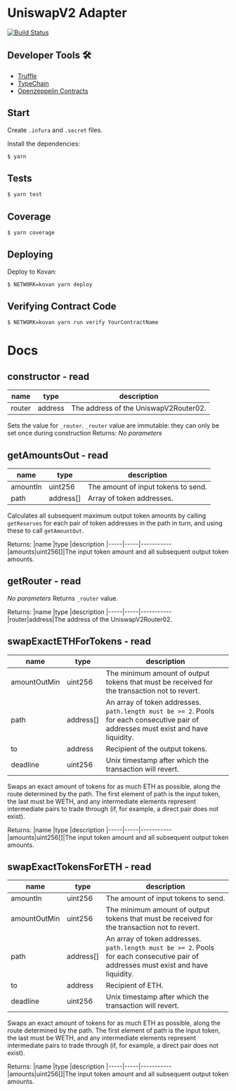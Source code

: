 # UniswapV2 Adapter

[![Build Status](https://travis-ci.org/akropolisio/uniswap-v2-adapter.svg?branch=master)](https://travis-ci.org/akropolisio/uniswap-v2-adapter)

## Developer Tools 🛠️

- [Truffle](https://trufflesuite.com/)
- [TypeChain](https://github.com/ethereum-ts/TypeChain)
- [Openzeppelin Contracts](https://openzeppelin.com/contracts/)

## Start

Create `.infura` and `.secret` files.

Install the dependencies:

```bash
$ yarn
```

## Tests

```bash
$ yarn test
```

## Coverage

```bash
$ yarn coverage
```

## Deploying

Deploy to Kovan:

```bash
$ NETWORK=kovan yarn deploy
```

## Verifying Contract Code

```bash
$ NETWORK=kovan yarn run verify YourContractName
```

# Docs

## constructor - read

| name   | type    | description                           |
| ------ | ------- | ------------------------------------- |
| router | address | The address of the UniswapV2Router02. |

Sets the value for `_router`.
`_router` value are immutable: they can only be set once during construction
Returns:
_No parameters_

## getAmountsOut - read

| name     | type      | description                         |
| -------- | --------- | ----------------------------------- |
| amountIn | uint256   | The amount of input tokens to send. |
| path     | address[] | Array of token addresses.           |

Calculates all subsequent maximum output token amounts by calling `getReserves` for each pair of token addresses in the path in turn, and using these to call `getAmountOut`.

Returns:
|name |type |description
|-----|-----|-----------
|amounts|uint256[]|The input token amount and all subsequent output token amounts.

## getRouter - read

_No parameters_
Returns `_router` value.

Returns:
|name |type |description
|-----|-----|-----------
|router|address|The address of the UniswapV2Router02.

## swapExactETHForTokens - read

| name         | type      | description                                                                                                                          |
| ------------ | --------- | ------------------------------------------------------------------------------------------------------------------------------------ |
| amountOutMin | uint256   | The minimum amount of output tokens that must be received for the transaction not to revert.                                         |
| path         | address[] | An array of token addresses. `path.length must be >= 2`. Pools for each consecutive pair of addresses must exist and have liquidity. |
| to           | address   | Recipient of the output tokens.                                                                                                      |
| deadline     | uint256   | Unix timestamp after which the transaction will revert.                                                                              |

Swaps an exact amount of tokens for as much ETH as possible, along the route determined by the path. The first element of path is the input token, the last must be WETH, and any intermediate elements represent intermediate pairs to trade through (if, for example, a direct pair does not exist).

Returns:
|name |type |description
|-----|-----|-----------
|amounts|uint256[]|The input token amount and all subsequent output token amounts.

## swapExactTokensForETH - read

| name         | type      | description                                                                                                                          |
| ------------ | --------- | ------------------------------------------------------------------------------------------------------------------------------------ |
| amountIn     | uint256   | The amount of input tokens to send.                                                                                                  |
| amountOutMin | uint256   | The minimum amount of output tokens that must be received for the transaction not to revert.                                         |
| path         | address[] | An array of token addresses. `path.length must be >= 2`. Pools for each consecutive pair of addresses must exist and have liquidity. |
| to           | address   | Recipient of ETH.                                                                                                                    |
| deadline     | uint256   | Unix timestamp after which the transaction will revert.                                                                              |

Swaps an exact amount of tokens for as much ETH as possible, along the route determined by the path. The first element of path is the input token, the last must be WETH, and any intermediate elements represent intermediate pairs to trade through (if, for example, a direct pair does not exist).

Returns:
|name |type |description
|-----|-----|-----------
|amounts|uint256[]|The input token amount and all subsequent output token amounts.
